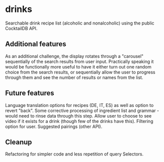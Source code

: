 # drinks
Searchable drink recipe list (alcoholic and nonalcoholic) using the public CocktailDB API.

## Additional features
As an additional challenge, the display rotates through a "carousel" sequentially of the search results from user input. 
Practically speaking it would be functionally more useful to have it either turn out one random choice from the search results, or sequentially allow the user to progress through them and see the number of results or names from the list.

## Future features
Language translation options for recipes (DE, IT, ES) as well as option to revert "back".
Some corrective processing of ingredient list and grammar - would need to rinse data through this step.
Allow user to choose to see video if it exists for a drink (though few of the drinks have this).
Filtering option for user.
Suggested pairings (other API).

## Cleanup
Refactoring for simpler code and less repetition of query Selectors.
